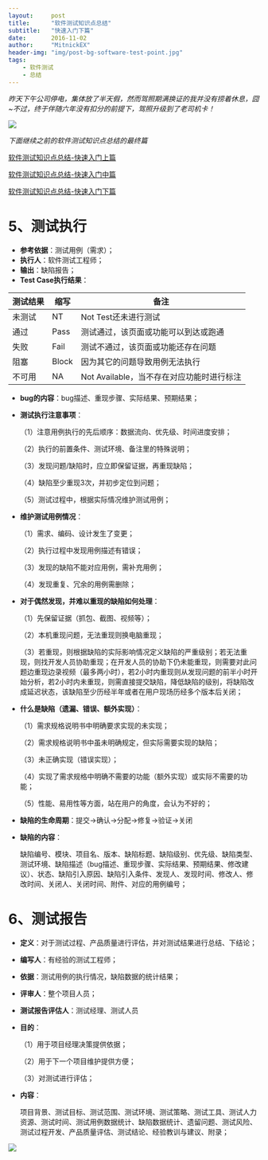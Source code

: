 ```yaml
---
layout:     post
title:      "软件测试知识点总结"
subtitle:   "快速入门下篇"
date:       2016-11-02
author:     "MitnickEX"
header-img: "img/post-bg-software-test-point.jpg"
tags:
    - 软件测试
    - 总结
---
```


*昨天下午公司停电，集体放了半天假，然而驾照期满换证的我并没有捞着休息，囧~不过，终于伴随六年没有扣分的前提下，驾照升级到了老司机卡！*

![](http://i.imgur.com/PyYL5YB.jpg)

*下面继续之前的软件测试知识点总结的最终篇*

[软件测试知识点总结-快速入门上篇](http://mitnickex.github.io/2016/10/26/software_test_point1/)

[软件测试知识点总结-快速入门中篇](http://mitnickex.github.io/2016/10/26/software_test_point2/)

[软件测试知识点总结-快速入门下篇](http://mitnickex.github.io/2016/10/26/software_test_point3/)


# 5、测试执行 #

- **参考依据**：测试用例（需求）；
- **执行人**：软件测试工程师；
- **输出**：缺陷报告；
- **Test Case执行结果**：

|测试结果|缩写|备注|
|---|---|---|
|未测试|NT|Not Test还未进行测试|
|通过|Pass|测试通过，该页面或功能可以到达或跑通|
|失败|Fail|测试不通过，该页面或功能还存在问题|
|阻塞|Block|因为其它的问题导致用例无法执行|
|不可用|NA|Not Available，当不存在对应功能时进行标注|

- **bug的内容**：bug描述、重现步骤、实际结果、预期结果；
- **测试执行注意事项**：

	（1）注意用例执行的先后顺序：数据流向、优先级、时间进度安排；
	
	（2）执行的前置条件、测试环境、备注里的特殊说明；
	
	（3）发现问题/缺陷时，应立即保留证据，再重现缺陷；
	
	（4）缺陷至少重现3次，并初步定位到问题；
	
	（5）测试过程中，根据实际情况维护测试用例；

- **维护测试用例情况**：

	（1）需求、编码、设计发生了变更；
	
	（2）执行过程中发现用例描述有错误；
	
	（3）发现的缺陷不能对应用例，需补充用例；
	
	（4）发现重复、冗余的用例需删除；

- **对于偶然发现，并难以重现的缺陷如何处理**：

	（1）先保留证据（抓包、截图、视频等）；
	
	（2）本机重现问题，无法重现则换电脑重现；
	
	（3）若重现，则根据缺陷的实际影响情况定义缺陷的严重级别；若无法重现，则找开发人员协助重现；在开发人员的协助下仍未能重现，则需要对此问题边重现边录视频（最多两小时），若2小时内重现则从发现问题的前半小时开始分析，若2小时内未重现，则需直接提交缺陷，降低缺陷的级别，将缺陷改成延迟状态，该缺陷至少历经半年或者在用户现场历经多个版本后关闭；

- **什么是缺陷（遗漏、错误、额外实现）**：
	
	（1）需求规格说明书中明确要求实现的未实现；
	
	（2）需求规格说明书中虽未明确规定，但实际需要实现的缺陷；
	
	（3）未正确实现（错误实现）；
	
	（4）实现了需求规格中明确不需要的功能（额外实现）或实际不需要的功能；
	
	（5）性能、易用性等方面，站在用户的角度，会认为不好的；

- **缺陷的生命周期**：提交->确认->分配->修复->验证->关闭
- **缺陷的内容**：

	缺陷编号、模块、项目名、版本、缺陷标题、缺陷级别、优先级、缺陷类型、测试环境、缺陷描述（bug描述、重现步骤、实际结果、预期结果、修改建议）、状态、缺陷引入原因、缺陷引入条件、发现人、发现时间、修改人、修改时间、关闭人、关闭时间、附件、对应的用例编号；

# 6、测试报告 #

- **定义**：对于测试过程、产品质量进行评估，并对测试结果进行总结、下结论；
- **编写人**：有经验的测试工程师；
- **依据**：测试用例的执行情况，缺陷数据的统计结果；
- **评审人**：整个项目人员；
- **测试报告评估人**：测试经理、测试人员
- **目的**：

	（1）用于项目经理决策提供依据；
	
	（2）用于下一个项目维护提供方便；
	
	（3）对测试进行评估；

- **内容**：

	项目背景、测试目标、测试范围、测试环境、测试策略、测试工具、测试人力资源、测试时间、测试用例数据统计、缺陷数据统计、遗留问题、测试风险、测试过程开发、产品质量评估、测试结论、经验教训与建议、附录；

![](http://i.imgur.com/Go5S2bd.png)